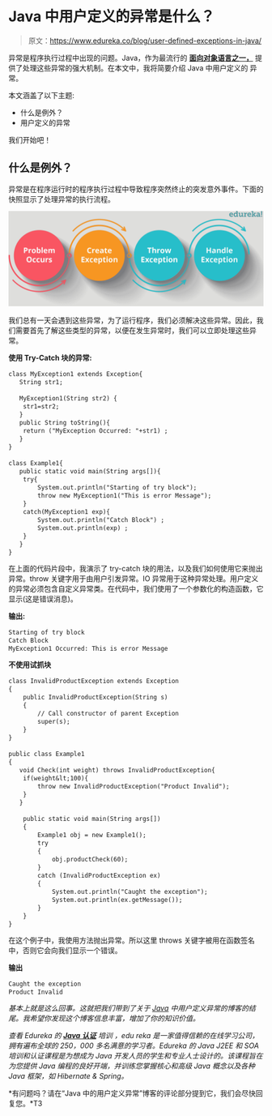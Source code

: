 # Java 中用户定义的异常是什么？

> 原文：<https://www.edureka.co/blog/user-defined-exceptions-in-java/>

异常是程序执行过程中出现的问题。Java，作为最流行的 **[面向对象语言之一，](https://www.edureka.co/blog/object-oriented-programming/)** 提供了处理这些异常的强大机制。在本文中，我将简要介绍 Java 中用户定义的 异常。

本文涵盖了以下主题:

*   什么是例外？
*   用户定义的异常

我们开始吧！

## 什么是例外？

异常是在程序运行时的程序执行过程中导致程序突然终止的突发意外事件。下面的快照显示了处理异常的执行流程。

![Exception flow - User Defined Exceptions in java - Edureka](img/a4744f1749ad46148fb4af2a7517d4bd.png)

我们总有一天会遇到这些异常，为了运行程序，我们必须解决这些异常。因此，我们需要首先了解这些类型的异常，以便在发生异常时，我们可以立即处理这些异常。

**使用 Try-Catch 块的异常:**

```
class MyException1 extends Exception{
   String str1;

   MyException1(String str2) {
	str1=str2;
   }
   public String toString(){ 
	return ("MyException Occurred: "+str1) ;
   }
}

class Example1{
   public static void main(String args[]){
	try{
		System.out.println("Starting of try block");
		throw new MyException1("This is error Message");
	}
	catch(MyException1 exp){
		System.out.println("Catch Block") ;
		System.out.println(exp) ;
	}
   }
}
```

在上面的代码片段中，我演示了 try-catch 块的用法，以及我们如何使用它来抛出异常。throw 关键字用于由用户引发异常。IO 异常用于这种异常处理。用户定义的异常必须包含自定义异常类。在代码中，我们使用了一个参数化的构造函数，它显示(这是错误消息)。

**输出:**

```
Starting of try block
Catch Block
MyException1 Occurred: This is error Message
```

**不使用试抓块**

```
class InvalidProductException extends Exception
{
    public InvalidProductException(String s)
    {
        // Call constructor of parent Exception
        super(s);
    }
}

public class Example1
{
   void Check(int weight) throws InvalidProductException{
	if(weight&lt;100){
		throw new InvalidProductException("Product Invalid");
	}
   }

    public static void main(String args[])
    {
    	Example1 obj = new Example1();
        try
        {
            obj.productCheck(60);
        }
        catch (InvalidProductException ex)
        {
            System.out.println("Caught the exception");
            System.out.println(ex.getMessage());
        }
    }
}
```

在这个例子中，我使用方法抛出异常。所以这里 throws 关键字被用在函数签名中，否则它会向我们显示一个错误。

**输出**

```
Caught the exception
Product Invalid
```

*基本上就是这么回事。这就把我们带到了关于 [Java](https://docs.oracle.com/javase/tutorial/) 中用户定义异常的博客的结尾。我希望你发现这个博客信息丰富，增加了你的知识价值。*

*查看 Edureka 的 [**Java 认证**](https://www.edureka.co/java-j2ee-training-course) 培训* *，edu reka 是一家值得信赖的在线学习公司，拥有遍布全球的 250，000 多名满意的学习者。Edureka 的 Java J2EE 和 SOA 培训和认证课程是为想成为 Java 开发人员的学生和专业人士设计的。该课程旨在为您提供 Java 编程的良好开端，并训练您掌握核心和高级 Java 概念以及各种 Java 框架，如 Hibernate & Spring。*

*有问题吗？请在“Java 中的用户定义异常”博客的评论部分提到它，我们会尽快回复您。*T3